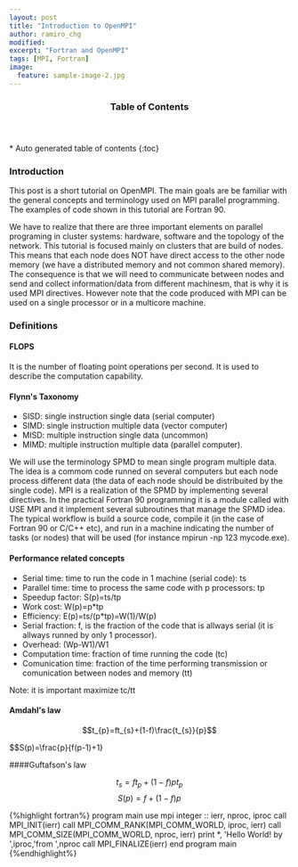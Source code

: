 ```yaml
---
layout: post
title: "Introduction to OpenMPI"
author: ramiro_chg
modified:
excerpt: "Fortran and OpenMPI"
tags: [MPI, Fortran]
image:
  feature: sample-image-2.jpg
---
```



<section id="table-of-contents" class="toc">
  <header>
    <h3>Table of Contents</h3>
  </header>
<div id="drawer" markdown="1">
*  Auto generated table of contents
{:toc}
</div>
</section><!-- /#table-of-contents -->


### Introduction

This post is a short tutorial on OpenMPI. The main goals are be familiar with the
general concepts and terminology used on MPI parallel programming. The examples of code shown
in this tutorial are Fortran 90.

We have to realize that there are three important elements on parallel programing in cluster systems: hardware, software and the topology of the network. This tutorial is focused mainly on clusters that are build of nodes. This means that each node does NOT have direct access to the other node memory (we have a distributed memory and not common shared memory). The  consequence is that we will need to communicate between nodes and send and collect information/data from different machinesm, that is why it is used MPI directives. However note that the code produced with MPI can be used on a single processor or in a multicore machine.

### Definitions

#### FLOPS

It is the number of floating point operations per second. It is used to describe
the computation capability. 

#### Flynn's Taxonomy

- SISD: single instruction single data (serial computer)
- SIMD: single instruction multiple data (vector computer)
- MISD: multiple instruction single data (uncommon)
- MIMD: multiple instruction multiple data (parallel computer).

We will use the terminology SPMD to mean single program multiple data. The idea is a commom code runned on several computers but each node process different data (the data of each node should be distribuited by the single code). MPI is a realization of the  SPMD by implementing several directives. In the practical Fortran 90 programming it is a module called with USE MPI and it implement several subroutines that manage the SPMD idea. The typical workflow is build a source code, compile it (in the case of Fortran 90 or C/C++ etc), and run in a machine indicating the number of tasks (or nodes) that will be used (for instance mpirun -np 123 mycode.exe). 

#### Performance related concepts

- Serial time: time to run the code in 1 machine (serial code): ts
- Parallel time: time to process the same code with p processors: tp
- Speedup factor: S(p)=ts/tp
- Work cost: W(p)=p*tp
- Efficiency: E(p)=ts/(p*tp)=W(1)/W(p)
- Serial fraction: f, is the fraction of the code that is allways serial (it is allways runned
by only 1 processor).
- Overhead: (Wp-W1)/W1
- Computation time: fraction of time running the code (tc)
- Comunication time: fraction of the time performing transmission or comunication between nodes and memory (tt)

Note: it is important maximize tc/tt

#### Amdahl's law

$$t_{p}=ft_{s}+(1-f)\frac{t_{s}}{p}$$

$$S(p)=\frac{p}{f(p-1)+1}

####Guftafson's law

$$t_{s}=ft_{p}+(1-f)pt_{p}$$
$$S(p)=f+(1-f)p$$


{%highlight fortran%}
program main
    use mpi
    integer :: ierr, nproc, iproc
    call MPI_INIT(ierr)
    call MPI_COMM_RANK(MPI_COMM_WORLD, iproc, ierr)
    call MPI_COMM_SIZE(MPI_COMM_WORLD, nproc, ierr)
    print *, 'Hello World! by ',iproc,'from ',nproc
    call MPI_FINALIZE(ierr)
end program main
{%endhighlight%}
